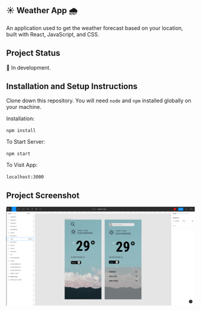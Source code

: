 ## :sunny: Weather App :cloud_with_rain:

An application used to get the weather forecast based on your location, built with React, JavaScript, and CSS.

## Project Status

:construction: In development.

## Installation and Setup Instructions

Clone down this repository. You will need `node` and `npm` installed globally on your machine.  

Installation:

`npm install`   

To Start Server:

`npm start`  

To Visit App:

`localhost:3000`

## Project Screenshot

![screenshot](src/assets/Figma.png)


